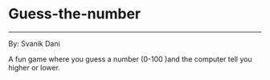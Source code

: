 # Guess-the-number
____________________________
By: Svanik Dani

A fun game where you guess a number (0-100 )and the computer tell you higher or lower.
